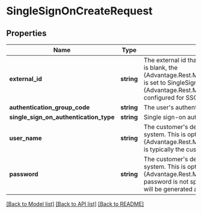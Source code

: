 # SingleSignOnCreateRequest

## Properties
Name | Type | Description | Notes
------------ | ------------- | ------------- | -------------
**external_id** | **string** | The external id that uniquely identifies a user from a third-party such as Google.  If this is blank, the {Advantage.Rest.Models.SingleSignOnCreateRequest.SingleSignOnAuthenticationType} is set to SingleSignOn and  the {Advantage.Rest.Models.SingleSignOnCreateRequest.AuthenticationGroupCode} is configured for SSO integration,  then we&#39;ll create a user in the SSO. | [optional] 
**authentication_group_code** | **string** | The user&#39;s authentication group. | [optional] 
**single_sign_on_authentication_type** | **string** | Single sign-on authentication type | [optional] 
**user_name** | **string** | The customer&#39;s desired username, used for creating a new user in the single sign-on system.  This is optional and should only be provided when an {Advantage.Rest.Models.SingleSignOnCreateRequest.ExternalId} is not provided.  This is typically the customer&#39;s email address. | [optional] 
**password** | **string** | The customer&#39;s desired password, used for creating a new user in the single sign-on system.  This is optional and should only be provided when an {Advantage.Rest.Models.SingleSignOnCreateRequest.ExternalId} is not provided.  If a password is not specified and a new single-sign on user is created, then a password will be generated  and the user will be prompted via email to reset. | [optional] 

[[Back to Model list]](../README.md#documentation-for-models) [[Back to API list]](../README.md#documentation-for-api-endpoints) [[Back to README]](../README.md)


